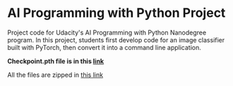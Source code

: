 # AI Programming with Python Project

Project code for Udacity's AI Programming with Python Nanodegree program. In this project, students first develop code for an image classifier built with PyTorch, then convert it into a command line application.

**Checkpoint.pth file is in this [link](https://drive.google.com/file/d/14OBcXXDXjjvpwseDGYFIl0NV3PWCsmVq/view?usp=sharing)**

All the files are zipped in [this link](https://drive.google.com/file/d/1jZm9AQZ_-EwbnKAjmcX9_qXi2I9eYa_7/view?usp=sharing)
